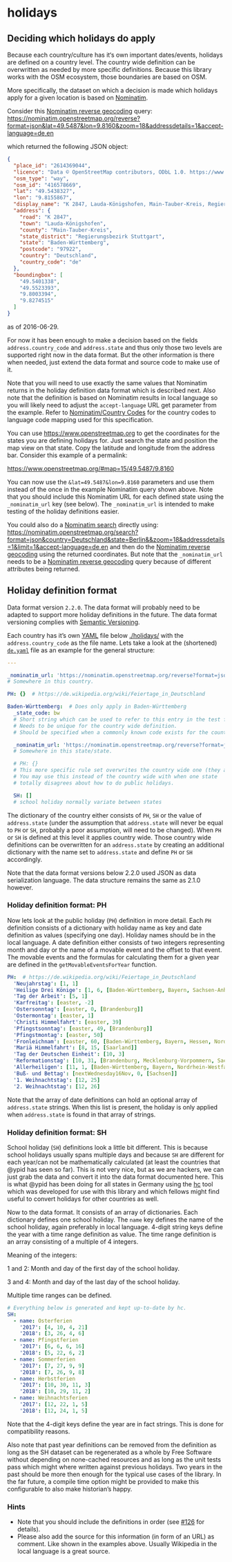 # holidays

## Deciding which holidays do apply

Because each country/culture has it‘s own important dates/events, holidays are defined on a country level. The country wide definition can be overwritten as needed by more specific definitions. Because this library works with the OSM ecosystem, those boundaries are based on OSM.

More specifically, the dataset on which a decision is made which holidays apply for a given location is based on [Nominatim](https://wiki.openstreetmap.org/wiki/Nominatim).

Consider this [Nominatim reverse geocoding][] query: https://nominatim.openstreetmap.org/reverse?format=json&lat=49.5487&lon=9.8160&zoom=18&addressdetails=1&accept-language=de,en

which returned the following JSON object:

```JSON
{
  "place_id": "2614369044",
  "licence": "Data © OpenStreetMap contributors, ODbL 1.0. https://www.openstreetmap.org/copyright",
  "osm_type": "way",
  "osm_id": "416578669",
  "lat": "49.5438327",
  "lon": "9.8155867",
  "display_name": "K 2847, Lauda-Königshofen, Main-Tauber-Kreis, Regierungsbezirk Stuttgart, Baden-Württemberg, 97922, Deutschland",
  "address": {
    "road": "K 2847",
    "town": "Lauda-Königshofen",
    "county": "Main-Tauber-Kreis",
    "state_district": "Regierungsbezirk Stuttgart",
    "state": "Baden-Württemberg",
    "postcode": "97922",
    "country": "Deutschland",
    "country_code": "de"
  },
  "boundingbox": [
    "49.5401338",
    "49.5523393",
    "9.8003394",
    "9.8274515"
  ]
}
```

as of 2016-06-29.

For now it has been enough to make a decision based on the fields `address.country_code` and `address.state` and thus only those two levels are supported right now in the data format. But the other information is there when needed, just extend the data format and source code to make use of it.

Note that you will need to use exactly the same values that Nominatim returns in the holiday definition data format which is described next.
Also note that the definition is based on Nominatim results in local language so you will likely need to adjust the `accept-language` URL get parameter from the example.
Refer to [Nominatim/Country Codes](https://wiki.openstreetmap.org/wiki/Nominatim/Country_Codes) for the country codes to language code mapping used for this specification.

You can use https://www.openstreetmap.org to get the coordinates for the states you are defining holidays for. Just search the state and position the map view on that state. Copy the latitude and longitude from the address bar. Consider this example of a permalink:

https://www.openstreetmap.org/#map=15/49.5487/9.8160

You can now use the `&lat=49.5487&lon=9.8160` parameters and use them instead of the once in the example Nominatim query shown above. Note that you should include this Nominatim URL for each defined state using the `_nominatim_url` key (see below).
The `_nominatim_url` is intended to make testing of the holiday definitions easier.

You could also do a [Nominatim search][] directly using: https://nominatim.openstreetmap.org/search?format=json&country=Deutschland&state=Berlin&&zoom=18&addressdetails=1&limit=1&accept-language=de,en
and then do the [Nominatim reverse geocoding][] using the returned coordinates. But note that the `_nominatim_url` needs to be
a [Nominatim reverse geocoding][] query because of different attributes being returned.

## Holiday definition format

Data format version `2.2.0`. The data format will probably need to be adapted to support more holiday definitions in the future.
The data format versioning complies with [Semantic Versioning](http://semver.org/spec/v2.0.0.html).

Each country has it’s own [YAML] file below [./holidays/][ohlib.holidays] with
the `address.country_code` as the file name. Lets take a look at the
(shortened) [`de.yaml`][ohlib.holidays.de.yaml] file as an example for the
general structure:

```YAML
---

_nominatim_url: 'https://nominatim.openstreetmap.org/reverse?format=json&lat=49.5487&lon=9.8160&zoom=18&addressdetails=1&accept-language=de,en'
# Somewhere in this country.

PH: {}  # https://de.wikipedia.org/wiki/Feiertage_in_Deutschland

Baden-Württemberg:  # Does only apply in Baden-Württemberg
  _state_code: bw
  # Short string which can be used to refer to this entry in the test framework.
  # Needs to be unique for the country wide definition.
  # Should be specified when a commonly known code exists for the country/state.

  _nominatim_url: 'https://nominatim.openstreetmap.org/reverse?format=json&lat=49.5487&lon=9.8160&zoom=18&addressdetails=1&accept-language=de,en'
  # Somewhere in this state/state.

  # PH: {}
  # This more specific rule set overwrites the country wide one (they are just ignored).
  # You may use this instead of the country wide with when one state
  # totally disagrees about how to do public holidays.

  SH: []
  # school holiday normally variate between states
```

The dictionary of the country either consists of `PH`, `SH` or the value of `address.state` (under the assumption that `address.state` will never be equal to `PH` or `SH`, probably a poor assumption, will need to be changed). When `PH` or `SH` is defined at this level it applies country wide. Those country wide definitions can be overwritten for an `address.state` by creating an additional dictionary with the name set to `address.state` and define `PH` or `SH` accordingly.

Note that the data format versions below 2.2.0 used JSON as data serialization language. The data structure remains the same as 2.1.0 however.

### Holiday definition format: PH

Now lets look at the public holiday (`PH`) definition in more detail. Each `PH` definition consists of a dictionary with holiday name as key and date definition as values (specifying one day).
Holiday names should be in the local language. A date definition either consists of two integers representing month and day or the name of a movable event and the offset to that event. The movable events and the formulas for calculating them for a given year are defined in the `getMovableEventsForYear` function.

```YAML
PH:  # https://de.wikipedia.org/wiki/Feiertage_in_Deutschland
  'Neujahrstag': [1, 1]
  'Heilige Drei Könige': [1, 6, [Baden-Württemberg, Bayern, Sachsen-Anhalt]]
  'Tag der Arbeit': [5, 1]
  'Karfreitag': [easter, -2]
  'Ostersonntag': [easter, 0, [Brandenburg]]
  'Ostermontag': [easter, 1]
  'Christi Himmelfahrt': [easter, 39]
  'Pfingstsonntag': [easter, 49, [Brandenburg]]
  'Pfingstmontag': [easter, 50]
  'Fronleichnam': [easter, 60, [Baden-Württemberg, Bayern, Hessen, Nordrhein-Westfalen, Rheinland-Pfalz, Saarland]]
  'Mariä Himmelfahrt': [8, 15, [Saarland]]
  'Tag der Deutschen Einheit': [10, 3]
  'Reformationstag': [10, 31, [Brandenburg, Mecklenburg-Vorpommern, Sachsen, Sachsen-Anhalt, Thüringen]]
  'Allerheiligen': [11, 1, [Baden-Württemberg, Bayern, Nordrhein-Westfalen, Rheinland-Pfalz, Saarland]]
  'Buß- und Bettag': [nextWednesday16Nov, 0, [Sachsen]]
  '1. Weihnachtstag': [12, 25]
  '2. Weihnachtstag': [12, 26]
```

Note that the array of date definitions can hold an optional array of `address.state` strings. When this list is present, the holiday is only applied when `address.state` is found in that array of strings.

### Holiday definition format: SH

School holiday (`SH`) definitions look a little bit different. This is because school holidays usually spans multiple days and because `SH` are different for each year/can not be mathematically calculated (at least the countries that @ypid has seen so far).
This is not very nice, but as we are hackers, we can just grab the data and convert it into the data format documented here. This is what @ypid has been doing for all states in Germany using the [hc] tool which was developed for use with this library and which fellows might find useful to convert holidays for other countries as well.

Now to the data format. It consists of an array of dictionaries. Each dictionary defines one school holiday. The `name` key defines the name of the school holiday, again preferably in local language. 4-digit string keys define the year with a time range definition as value.
The time range definition is an array consisting of a multiple of 4 integers.

Meaning of the integers:

1 and 2: Month and day of the first day of the school holiday.

3 and 4: Month and day of the last day of the school holiday.

Multiple time ranges can be defined.

```YAML
# Everything below is generated and kept up-to-date by hc.
SH:
  - name: Osterferien
    '2017': [4, 10, 4, 21]
    '2018': [3, 26, 4, 6]
  - name: Pfingstferien
    '2017': [6, 6, 6, 16]
    '2018': [5, 22, 6, 2]
  - name: Sommerferien
    '2017': [7, 27, 9, 9]
    '2018': [7, 26, 9, 8]
  - name: Herbstferien
    '2017': [10, 30, 11, 3]
    '2018': [10, 29, 11, 2]
  - name: Weihnachtsferien
    '2017': [12, 22, 1, 5]
    '2018': [12, 24, 1, 5]
```

Note that the 4-digit keys define the year are in fact strings. This is done for compatibility reasons.

Also note that past year definitions can be removed from the definition as long as the SH dataset can be regenerated as a whole by Free Software without depending on none-cached resources and as long as the unit tests pass which might where written against previous holidays.
Two years in the past should be more then enough for the typical use cases of the library. In the far future, a compile time option might be provided to make this configurable to also make historian’s happy.

### Hints

* Note that you should include the definitions in order (see [#126](https://github.com/opening-hours/opening_hours.js/issues/126#issuecomment-156853794) for details).
* Please also add the source for this information (in form of an URL) as comment. Like shown in the examples above. Usually Wikipedia in the local language is a great source.

[ohlib.holidays]: https://github.com/opening-hours/opening_hours.js/tree/master/holidays
[ohlib.holidays.de.yaml]: https://github.com/opening-hours/opening_hours.js/blob/master/holidays/de.yaml
[hc]: https://gitlab.com/ypid/hc
[YAML]: https://en.wikipedia.org/wiki/YAML
[Nominatim search]: https://wiki.openstreetmap.org/wiki/Nominatim#Search
[Nominatim reverse geocoding]: https://wiki.openstreetmap.org/wiki/Nominatim#Reverse_Geocoding
